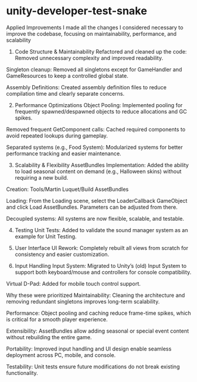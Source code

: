 # unity-developer-test-snake

Applied Improvements
I made all the changes I considered necessary to improve the codebase, focusing on maintainability, performance, and scalability

1. Code Structure & Maintainability
Refactored and cleaned up the code: Removed unnecessary complexity and improved readability.

Singleton cleanup: Removed all singletons except for GameHandler and GameResources to keep a controlled global state.

Assembly Definitions: Created assembly definition files to reduce compilation time and clearly separate concerns.

2. Performance Optimizations
Object Pooling: Implemented pooling for frequently spawned/despawned objects to reduce allocations and GC spikes.

Removed frequent GetComponent calls: Cached required components to avoid repeated lookups during gameplay.

Separated systems (e.g., Food System): Modularized systems for better performance tracking and easier maintenance.

3. Scalability & Flexibility
AssetBundles Implementation:
Added the ability to load seasonal content on demand (e.g., Halloween skins) without requiring a new build.

Creation: Tools/Martin Luquet/Build AssetBundles

Loading: From the Loading scene, select the LoaderCallback GameObject and click Load AssetBundles.
Parameters can be adjusted from there.

Decoupled systems: All systems are now flexible, scalable, and testable.

4. Testing
Unit Tests: Added to validate the sound manager system as an example for Unit Testing.

5. User Interface
UI Rework: Completely rebuilt all views from scratch for consistency and easier customization.

6. Input Handling
Input System: Migrated to Unity’s (old) Input System to support both keyboard/mouse and controllers for console compatibility.

Virtual D-Pad: Added for mobile touch control support.

Why these were prioritized
Maintainability: Cleaning the architecture and removing redundant singletons improves long-term scalability.

Performance: Object pooling and caching reduce frame-time spikes, which is critical for a smooth player experience.

Extensibility: AssetBundles allow adding seasonal or special event content without rebuilding the entire game.

Portability: Improved input handling and UI design enable seamless deployment across PC, mobile, and console.

Testability: Unit tests ensure future modifications do not break existing functionality.

